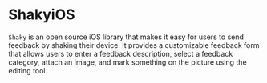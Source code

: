 # ShakyiOS
`Shaky` is an open source iOS library that makes it easy for users to send feedback by shaking their device. It provides a customizable feedback form that allows users to enter a feedback description, select a feedback category, attach an image, and mark something on the picture using the editing tool.
